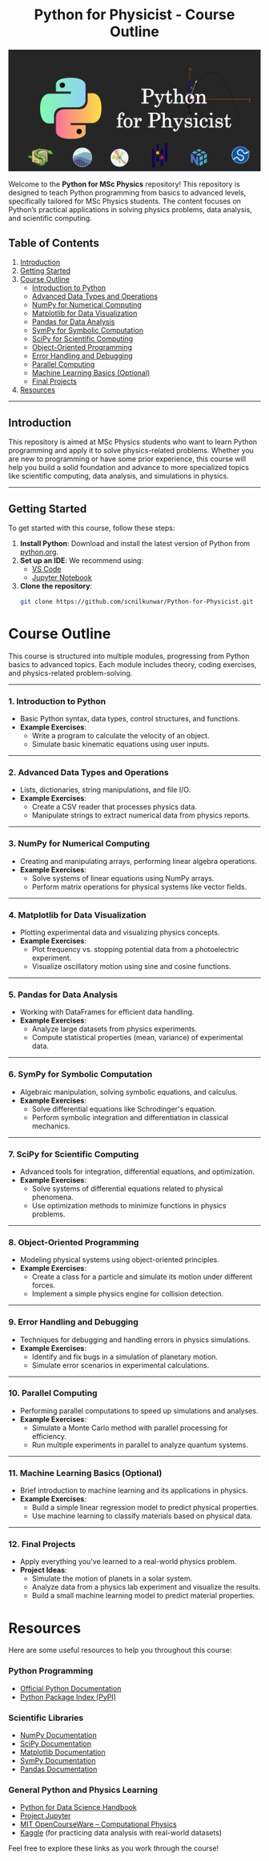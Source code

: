<div align="center">
  <h1> Python for Physicist - Course Outline</h1>
</div>

![Python for Physicist](./images/Banner.png)

Welcome to the **Python for MSc Physics** repository! This repository is designed to teach Python programming from basics to advanced levels, specifically tailored for MSc Physics students. The content focuses on Python’s practical applications in solving physics problems, data analysis, and scientific computing.

## Table of Contents

1. [Introduction](#introduction)
2. [Getting Started](#getting-started)
3. [Course Outline](#course-outline)
    - [Introduction to Python](#1-introduction-to-python)
    - [Advanced Data Types and Operations](#2-advanced-data-types-and-operations)
    - [NumPy for Numerical Computing](#3-numpy-for-numerical-computing)
    - [Matplotlib for Data Visualization](#4-matplotlib-for-data-visualization)
    - [Pandas for Data Analysis](#5-pandas-for-data-analysis)
    - [SymPy for Symbolic Computation](#6-sympy-for-symbolic-computation)
    - [SciPy for Scientific Computing](#7-scipy-for-scientific-computing)
    - [Object-Oriented Programming](#8-object-oriented-programming)
    - [Error Handling and Debugging](#9-error-handling-and-debugging)
    - [Parallel Computing](#10-parallel-computing)
    - [Machine Learning Basics (Optional)](#11-machine-learning-basics-optional)
    - [Final Projects](#12-final-projects)
4. [Resources](#resources)

---

## Introduction

This repository is aimed at MSc Physics students who want to learn Python programming and apply it to solve physics-related problems. Whether you are new to programming or have some prior experience, this course will help you build a solid foundation and advance to more specialized topics like scientific computing, data analysis, and simulations in physics.

---

## Getting Started

To get started with this course, follow these steps:

1. **Install Python**: Download and install the latest version of Python from [python.org](https://www.python.org/downloads/).
2. **Set up an IDE**: We recommend using:
   - [VS Code](https://code.visualstudio.com/)
   - [Jupyter Notebook](https://jupyter.org/)
3. **Clone the repository**:
   ```bash
   git clone https://github.com/scnilkunwar/Python-for-Physicist.git


# Course Outline

This course is structured into multiple modules, progressing from Python basics to advanced topics. Each module includes theory, coding exercises, and physics-related problem-solving.

---

### 1. **Introduction to Python**
   - Basic Python syntax, data types, control structures, and functions.
   - **Example Exercises**:
     - Write a program to calculate the velocity of an object.
     - Simulate basic kinematic equations using user inputs.

---

### 2. **Advanced Data Types and Operations**
   - Lists, dictionaries, string manipulations, and file I/O.
   - **Example Exercises**:
     - Create a CSV reader that processes physics data.
     - Manipulate strings to extract numerical data from physics reports.

---

### 3. **NumPy for Numerical Computing**
   - Creating and manipulating arrays, performing linear algebra operations.
   - **Example Exercises**:
     - Solve systems of linear equations using NumPy arrays.
     - Perform matrix operations for physical systems like vector fields.

---

### 4. **Matplotlib for Data Visualization**
   - Plotting experimental data and visualizing physics concepts.
   - **Example Exercises**:
     - Plot frequency vs. stopping potential data from a photoelectric experiment.
     - Visualize oscillatory motion using sine and cosine functions.

---

### 5. **Pandas for Data Analysis**
   - Working with DataFrames for efficient data handling.
   - **Example Exercises**:
     - Analyze large datasets from physics experiments.
     - Compute statistical properties (mean, variance) of experimental data.

---

### 6. **SymPy for Symbolic Computation**
   - Algebraic manipulation, solving symbolic equations, and calculus.
   - **Example Exercises**:
     - Solve differential equations like Schrodinger's equation.
     - Perform symbolic integration and differentiation in classical mechanics.

---

### 7. **SciPy for Scientific Computing**
   - Advanced tools for integration, differential equations, and optimization.
   - **Example Exercises**:
     - Solve systems of differential equations related to physical phenomena.
     - Use optimization methods to minimize functions in physics problems.

---

### 8. **Object-Oriented Programming**
   - Modeling physical systems using object-oriented principles.
   - **Example Exercises**:
     - Create a class for a particle and simulate its motion under different forces.
     - Implement a simple physics engine for collision detection.

---

### 9. **Error Handling and Debugging**
   - Techniques for debugging and handling errors in physics simulations.
   - **Example Exercises**:
     - Identify and fix bugs in a simulation of planetary motion.
     - Simulate error scenarios in experimental calculations.

---

### 10. **Parallel Computing**
   - Performing parallel computations to speed up simulations and analyses.
   - **Example Exercises**:
     - Simulate a Monte Carlo method with parallel processing for efficiency.
     - Run multiple experiments in parallel to analyze quantum systems.

---

### 11. **Machine Learning Basics (Optional)**
   - Brief introduction to machine learning and its applications in physics.
   - **Example Exercises**:
     - Build a simple linear regression model to predict physical properties.
     - Use machine learning to classify materials based on physical data.

---

### 12. **Final Projects**
   - Apply everything you've learned to a real-world physics problem.
   - **Project Ideas**:
     - Simulate the motion of planets in a solar system.
     - Analyze data from a physics lab experiment and visualize the results.
     - Build a small machine learning model to predict material properties.
# Resources

Here are some useful resources to help you throughout this course:

### Python Programming

- [Official Python Documentation](https://docs.python.org/3/)
- [Python Package Index (PyPI)](https://pypi.org/)

### Scientific Libraries

- [NumPy Documentation](https://numpy.org/doc/)
- [SciPy Documentation](https://scipy.org/doc/)
- [Matplotlib Documentation](https://matplotlib.org/stable/contents.html)
- [SymPy Documentation](https://docs.sympy.org/latest/index.html)
- [Pandas Documentation](https://pandas.pydata.org/pandas-docs/stable/)

### General Python and Physics Learning

- [Python for Data Science Handbook](https://jakevdp.github.io/PythonDataScienceHandbook/)
- [Project Jupyter](https://jupyter.org/)
- [MIT OpenCourseWare – Computational Physics](https://ocw.mit.edu/courses/physics/)
- [Kaggle](https://www.kaggle.com/) (for practicing data analysis with real-world datasets)

Feel free to explore these links as you work through the course!
